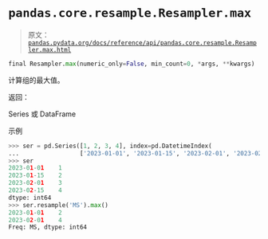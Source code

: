 # `pandas.core.resample.Resampler.max`

> 原文：[`pandas.pydata.org/docs/reference/api/pandas.core.resample.Resampler.max.html`](https://pandas.pydata.org/docs/reference/api/pandas.core.resample.Resampler.max.html)

```py
final Resampler.max(numeric_only=False, min_count=0, *args, **kwargs)
```

计算组的最大值。

返回：

Series 或 DataFrame

示例

```py
>>> ser = pd.Series([1, 2, 3, 4], index=pd.DatetimeIndex(
...                 ['2023-01-01', '2023-01-15', '2023-02-01', '2023-02-15']))
>>> ser
2023-01-01    1
2023-01-15    2
2023-02-01    3
2023-02-15    4
dtype: int64
>>> ser.resample('MS').max()
2023-01-01    2
2023-02-01    4
Freq: MS, dtype: int64 
```
